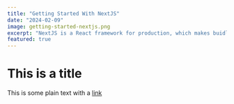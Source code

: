 ```yaml
---
title: "Getting Started With NextJS"
date: "2024-02-09"
image: getting-started-nextjs.png
excerpt: "NextJS is a React framework for production, which makes buidling React apps and sites a breeze and ships with build-in SSR"
featured: true
---
```


# This is a title

This is some plain text with a [link](https://google.com)
